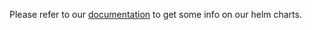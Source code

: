 Please refer to our [documentation](https://ui.docs.kafbat.io/configuration/helm-charts) to get some info on our helm charts.